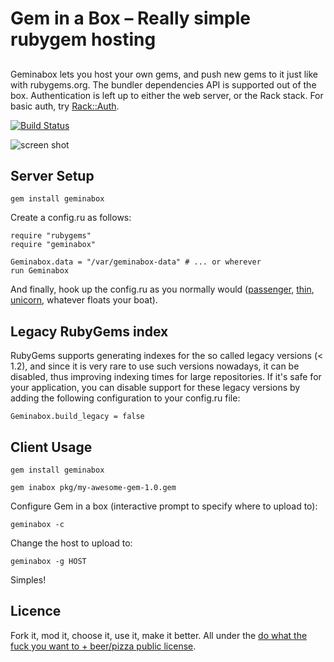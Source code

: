 # Gem in a Box – Really simple rubygem hosting
##

Geminabox lets you host your own gems, and push new gems to it just like with rubygems.org.
The bundler dependencies API is supported out of the box.
Authentication is left up to either the web server, or the Rack stack.
For basic auth, try [Rack::Auth](http://rack.rubyforge.org/doc/Rack/Auth/Basic.html).


[![Build Status](https://secure.travis-ci.org/cwninja/geminabox.png)](http://travis-ci.org/cwninja/geminabox)


![screen shot](http://pics.tomlea.co.uk/bbbba6/geminabox.png)




## Server Setup

    gem install geminabox

Create a config.ru as follows:

    require "rubygems"
    require "geminabox"

    Geminabox.data = "/var/geminabox-data" # ... or wherever
    run Geminabox

And finally, hook up the config.ru as you normally would ([passenger][passenger], [thin][thin], [unicorn][unicorn], whatever floats your boat).

## Legacy RubyGems index

RubyGems supports generating indexes for the so called legacy versions (< 1.2), and since it is very rare to use such versions nowadays, it can be disabled, thus improving indexing times for large repositories. If it's safe for your application, you can disable support for these legacy versions by adding the following configuration to your config.ru file:

    Geminabox.build_legacy = false

## Client Usage

    gem install geminabox

    gem inabox pkg/my-awesome-gem-1.0.gem

Configure Gem in a box (interactive prompt to specify where to upload to):

    geminabox -c

Change the host to upload to:

    geminabox -g HOST

Simples!

## Licence

Fork it, mod it, choose it, use it, make it better. All under the [do what the fuck you want to + beer/pizza public license][WTFBPPL].

[WTFBPPL]: http://tomlea.co.uk/WTFBPPL.txt
[sinatra]: http://www.sinatrarb.com/
[passenger]: http://www.modrails.com/
[thin]: http://code.macournoyer.com/thin/
[unicorn]: http://unicorn.bogomips.org/
